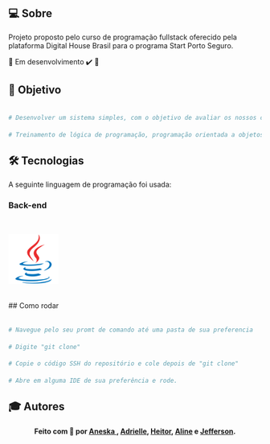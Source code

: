 # 
## 💻 Sobre

 Projeto proposto pelo curso de programação fullstack oferecido pela plataforma Digital House Brasil para o programa Start Porto Seguro.

🚧 Em desenvolvimento ✔️ 🚧


## 🎯 Objetivo

```bash
  
# Desenvolver um sistema simples, com o objetivo de avaliar os nossos conheciimentos em Java puro.

# Treinamento de lógica de programação, programação orientada a objetos, arrays, loop, laços de decisão.

```

## 🛠 Tecnologias

A seguinte linguagem de programação foi usada:

### **Back-end**
<br>
<p align="left">
    <img src="https://raw.githubusercontent.com/devicons/devicon/master/icons/java/java-original.svg" alt="Java" width="100" height="100"/>
</p>
<br>
## Como rodar

```bash
  
# Navegue pelo seu promt de comando até uma pasta de sua preferencia

# Digite "git clone" 

# Copie o código SSH do repositório e cole depois de "git clone"

# Abre em alguma IDE de sua preferência e rode.


```

## :mortar_board: Autores


<h4 align="center">
   Feito com 💖 por <a href="https://www.linkedin.com/in/aneska-karina-7521795b/" target="_blank"> Aneska </a>, <a href="https://www.linkedin.com/in/adrielle-barros-00809622a">Adrielle</a>, <a href="https://www.linkedin.com/in/ssgheitor/">Heitor</a>, <a href="https://www.linkedin.com/in/alinetiburcio/" target="_blank"> Aline</a> e <a href="https://www.linkedin.com/in/jeffsouza01/?_l=pt_BR">Jefferson</a>.
</h4>
